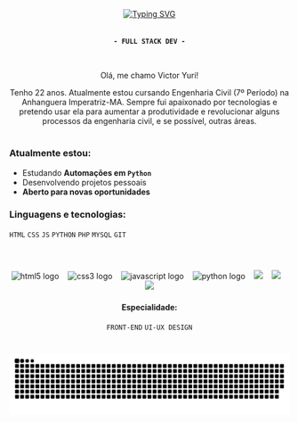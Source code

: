 <div align="center" text-align="center">
  <a href="https://git.io/typing-svg"><img src="https://readme-typing-svg.demolab.com?font=Libre+Barcode+128+Text&size=100&pause=500&color=FFFFFF&center=true&vCenter=true&width=435&height=150&lines=waves;%E0%BC%84" alt="Typing SVG" /></a>
  </a>
  <br><br>
  
  **`- FULL STACK DEV -`**
</div>

<br>

<p align="center"> Olá, me chamo Victor Yuri!
  
<p align="center">Tenho 22 anos. Atualmente estou cursando Engenharia Civil (7º Período) na Anhanguera Imperatriz-MA. Sempre fui apaixonado por tecnologias e pretendo usar ela para aumentar a produtividade e revolucionar alguns processos da engenharia civil, e se possível, outras áreas.

#

<img align="right" alt="" height="220px" src="https://media2.giphy.com/media/v1.Y2lkPTc5MGI3NjExajRtaWJqZzNiMm8wd2xycDY4d2kwdmlvdzM4OTY4Z3lraG00djNvdiZlcD12MV9pbnRlcm5hbF9naWZfYnlfaWQmY3Q9Zw/pVGsAWjzvXcZW4ZBTE/giphy.gif">


### Atualmente estou:

- Estudando **Automações em `Python`**
- Desenvolvendo projetos pessoais
- **Aberto para novas oportunidades**


### Linguagens e tecnologias:

`HTML` `CSS` `JS` `PYTHON` `PHP` `MYSQL` `GIT`

#
<br>

<div align="center">
  
<div>
  <img src="https://cdn.jsdelivr.net/gh/devicons/devicon/icons/html5/html5-original.svg" height="30" alt="html5 logo"  />
  <img width="8" />
  <img src="https://cdn.jsdelivr.net/gh/devicons/devicon/icons/css3/css3-original.svg" height="30" alt="css3 logo"  />
  <img width="8" />
  <img src="https://cdn.jsdelivr.net/gh/devicons/devicon/icons/javascript/javascript-plain.svg" height="30" alt="javascript logo"  />     
  <img width="8" />
  <img src="https://cdn.jsdelivr.net/gh/devicons/devicon@latest/icons/python/python-plain.svg" height="30" alt="python logo" />
  <img width="8" />
  <img src="https://cdn.jsdelivr.net/gh/devicons/devicon@latest/icons/php/php-original.svg"  height="30"/> 
  <img width="8" />
  <img src="https://cdn.jsdelivr.net/gh/devicons/devicon@latest/icons/mysql/mysql-original.svg" height="30" />  
  <img width="8" />
  <img src="https://cdn.jsdelivr.net/gh/devicons/devicon@latest/icons/git/git-original.svg" height="30"/>  
</div>

#### Especialidade:

`FRONT-END` `UI-UX DESIGN`

</div>

#

<picture align="center">
  <source media="(prefers-color-scheme: dark)" srcset="https://raw.githubusercontent.com/mari4souza/mari4souza/output/github-contribution-grid-snake-dark.svg">
  <source media="(prefers-color-scheme: light)" srcset="https://raw.githubusercontent.com/mari4souza/mari4souza/output/github-contribution-grid-snake-dark.svg">
  <img align="center" alt="github contribution grid snake animation" src="https://raw.githubusercontent.com/mari4souza/mari4souza/output/github-contribution-grid-snake.svg">
</picture>

